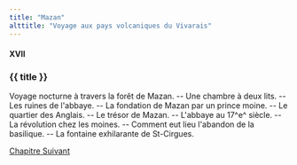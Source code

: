 ```yaml
---
title: "Mazan"
alttitle: "Voyage aux pays volcaniques du Vivarais"
---
```


#### XVII

### {{ title }}

<div id="tltr">

Voyage nocturne à travers la forêt de Mazan. -- Une chambre à deux lits. -- Les
ruines de l'abbaye. -- La fondation de Mazan par un prince moine. -- Le quartier
des Anglais. -- Le trésor de Mazan. -- L'abbaye au 17^e^ siècle. -- La
révolution chez les moines. -- Comment eut lieu l'abandon de la basilique. -- La
fontaine exhilarante de St-Cirgues.

</div>

<div id="next">

[Chapitre Suivant](18.html)

</div>
